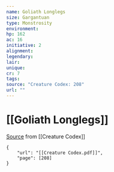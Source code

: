 ```yaml
---
name: Goliath Longlegs
size: Gargantuan
type: Monstrosity
environment: 
hp: 162
ac: 16
initiative: 2
alignment: 
legendary: 
lair: 
unique: 
cr: 7
tags: 
source: "Creature Codex: 208"
url: ""
---
```

# [[Goliath Longlegs]]

[Source](zotero://open-pdf/library/items/NTNKJRHG?page=208) from [[Creature Codex]]

```pdf
{
	"url": "[[Creature Codex.pdf]]",
	"page": [208]
}
```

